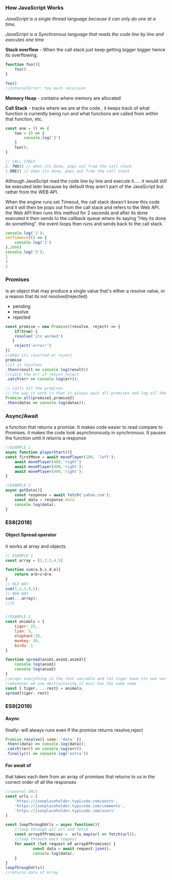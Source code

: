 ### How JavaScript Works

*JavaScript is a single thread language because it can only do one at a time.* 

*JavaScript is a Synchronous language that  reads the code line by line and executes one time*

**Stack overflow** - When the call stack just keep getting bigger bigger hence its overflowing.

```js
function foo(){
	foo()
}

foo()
//InternalError: too much recursion 
```

**Memory Heap** - contains where memory are allocated

**Call Stack** -  tracks where we are at the code , it keeps track of what function is currently being run and what functions are called from within that function, etc.

```javascript
const one = () => {
	two = () => {
		console.log('2')
	}
	two();
}

// CALL STACk
2. TWO() // when its done, pops out from the call stack
1.ONE() // when its done, pops out from the call stack
```



Although JavaScript read the code line by line and execute it..... it would still be executed later because by default they aren't part of the JavaScript but rather from the WEB API.

When the engine runs set Timeout, the call stack doesn't know this code and it will then be pops out  from the call stack and refers to the Web API. the Web API then runs this method for 2 seconds and after its done executed it then sends to the callback queue where its saying "Hey its done do something". the event loops then runs and sends back to the call stack.

```javascript
console.log('1');
setTimeout(() => {
	console.log('2')
},2000)
console.log('3');
1
3
2


```



### Promises

is an object that may produce a single value that's either a resolve value, or a reason that its not resolved(rejected)

- pending
- resolve
- rejected

```javascript
const promise = new Promise((resolve, reject) => {
    if(true) {
    resolve('its worked')
   }
    reject('error!')
})
//when its resolved or reject
promise
//if it resolves
.then(result => console.log(result))
//catch the err if return reject
.catch(err => console.log(err));

// calls all the promises
// the way it work is that it always wait all promises and log all the values at the same time
Promise.all(promise1,promise2)
.then(datas => console.log(datas));
```



### Async/Await

a function that returns a promise. It makes code easier to read compare to Promises. it makes the code look asynchronously in synchronous. It pauses the function  until it returns a response

```javascript
//EXAMPLE 1
async function playerStart(){
const firstMove = await movePlayer(100, 'left');
    await movePlayer(400,'right')
    await movePlayer(400,'right');
    await movePlayer(400,'right');   
}

//EXAMPLE 2
async getData(){
    const response = await fetch('yahoo.com');
    const data = response.data
    console.log(data);
}

```



### ES8(2018)

#### 	Object Spread operator

it works at array and objects

```javascript
// EXAMPLE 1
const array = [1,2,3,4,5]

function sum(a,b,c,d,e){
    return a+b+c+d+e
}
// OLD WAY
sum(1,2,3,4,5);
// NEW WAY
sum(...array);
//15


//EXAMPLE 2
const animals = {
    tiger: 25,
    lion: 5,
    elephant:20,
    monkey: 50,
    birds: 1
}

function spread(anim1,anim2,anim3){
    console.log(anim1)
    console.log(anim2)
}
//wraps everything in the rest variable and let tiger have its own var
//whenever we use destructuring it must has the same name
const { tiger, ...rest} = animals;
spread(tiger, rest)
```



### ES9(2019) 

####  Async

finally- will always runs even if the promise returns resolve,reject

```javascript
Promise.resolve({ some: 'data' })
.then((data) => console.log(data));
.catch((err) => console.log(err))
.finally(() => console.log('extra'))
```



#### For await of

that takes each item from an array of promises that returns to us in the correct order of all the responses

```js
//several URLS
const urls = [
    'https://jsonplaceholder.typicode.com/posts',
 	'https://jsonplaceholder.typicode.com/comments',
    'https://jsonplaceholder.typicode.com/users'
] 

const loopThroughUrls = async function(){
    //loop through all url and fetch
    const arrayOfPromises =  urls.map(url => fetch(url));
    //loop throuch each request
    for await (let request of arrayOfPromises) {
        	const data = await request.json();
        	console.log(data);
    }
}
loopThroughUrls()
//returns data of Array
```

